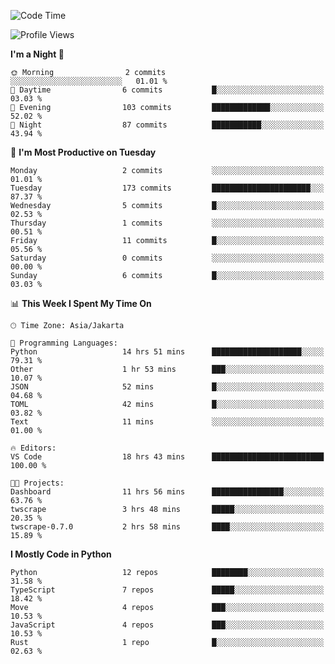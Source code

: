 <!--START_SECTION:waka-->
![Code Time](http://img.shields.io/badge/Code%20Time-1%2C840%20hrs%2020%20mins-blue)

![Profile Views](http://img.shields.io/badge/Profile%20Views-0-blue)

**I'm a Night 🦉** 

```text
🌞 Morning                2 commits           ░░░░░░░░░░░░░░░░░░░░░░░░░   01.01 % 
🌆 Daytime                6 commits           █░░░░░░░░░░░░░░░░░░░░░░░░   03.03 % 
🌃 Evening                103 commits         █████████████░░░░░░░░░░░░   52.02 % 
🌙 Night                  87 commits          ███████████░░░░░░░░░░░░░░   43.94 % 
```
📅 **I'm Most Productive on Tuesday** 

```text
Monday                   2 commits           ░░░░░░░░░░░░░░░░░░░░░░░░░   01.01 % 
Tuesday                  173 commits         ██████████████████████░░░   87.37 % 
Wednesday                5 commits           █░░░░░░░░░░░░░░░░░░░░░░░░   02.53 % 
Thursday                 1 commits           ░░░░░░░░░░░░░░░░░░░░░░░░░   00.51 % 
Friday                   11 commits          █░░░░░░░░░░░░░░░░░░░░░░░░   05.56 % 
Saturday                 0 commits           ░░░░░░░░░░░░░░░░░░░░░░░░░   00.00 % 
Sunday                   6 commits           █░░░░░░░░░░░░░░░░░░░░░░░░   03.03 % 
```


📊 **This Week I Spent My Time On** 

```text
🕑︎ Time Zone: Asia/Jakarta

💬 Programming Languages: 
Python                   14 hrs 51 mins      ████████████████████░░░░░   79.31 % 
Other                    1 hr 53 mins        ███░░░░░░░░░░░░░░░░░░░░░░   10.07 % 
JSON                     52 mins             █░░░░░░░░░░░░░░░░░░░░░░░░   04.68 % 
TOML                     42 mins             █░░░░░░░░░░░░░░░░░░░░░░░░   03.82 % 
Text                     11 mins             ░░░░░░░░░░░░░░░░░░░░░░░░░   01.00 % 

🔥 Editors: 
VS Code                  18 hrs 43 mins      █████████████████████████   100.00 % 

🐱‍💻 Projects: 
Dashboard                11 hrs 56 mins      ████████████████░░░░░░░░░   63.76 % 
twscrape                 3 hrs 48 mins       █████░░░░░░░░░░░░░░░░░░░░   20.35 % 
twscrape-0.7.0           2 hrs 58 mins       ████░░░░░░░░░░░░░░░░░░░░░   15.89 % 
```

**I Mostly Code in Python** 

```text
Python                   12 repos            ████████░░░░░░░░░░░░░░░░░   31.58 % 
TypeScript               7 repos             █████░░░░░░░░░░░░░░░░░░░░   18.42 % 
Move                     4 repos             ███░░░░░░░░░░░░░░░░░░░░░░   10.53 % 
JavaScript               4 repos             ███░░░░░░░░░░░░░░░░░░░░░░   10.53 % 
Rust                     1 repo              █░░░░░░░░░░░░░░░░░░░░░░░░   02.63 % 
```




<!--END_SECTION:waka-->

